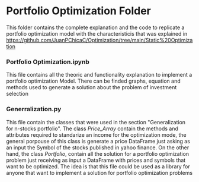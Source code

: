 # Portfolio Optimization Folder

This folder contains the complete explanation and the code to replicate a portfolio optimization model with the characteristicis that was explained in https://github.com/JuanPChicaC/Optimization/tree/main/Static%20Optimization

### Portfolio Optimization.ipynb
This file contains all the theoric and functionality explanation to implement a portfolio optimization Model. There can be finded graphs, equation and methods used to generate a solution about the problem of investment selection

### Generralization.py
This file contain the classes that were used in the section "Generalization for n-stocks portfolio". The class *Price_Array* contain the methods and attributes required to standarize an income for the optimization mode,
the general porpouse of this class is generate a price DataFrame just asking as an input the Symbol of the stocks published in yahoo finance. On the other hand, the class *Portfolio*, contain all the solution for a portfolio optimization problem just receiving as input
a DataFrame with prices and symbols that want to be optimized. The idea is that this file could be used as a library for anyone that want to implement a solution for portfolio optimization problems
